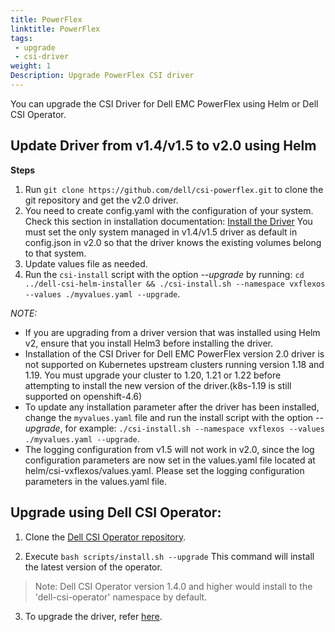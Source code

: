 ```yaml
---
title: PowerFlex
linktitle: PowerFlex
tags:
 - upgrade
 - csi-driver
weight: 1
Description: Upgrade PowerFlex CSI driver
---
```


You can upgrade the CSI Driver for Dell EMC PowerFlex using Helm or Dell CSI Operator.

## Update Driver from v1.4/v1.5 to v2.0 using Helm 
**Steps**
1. Run `git clone https://github.com/dell/csi-powerflex.git` to clone the git repository and get the v2.0 driver.
2. You need to create config.yaml with the configuration of your system.
   Check this section in installation documentation:  [Install the Driver](../../../installation/helm/powerflex#install-the-driver)
   You must set the only system managed in v1.4/v1.5 driver as default in config.json in v2.0 so that the driver knows the existing volumes belong to that system.
3. Update values file as needed.
4. Run the `csi-install` script with the option _\-\-upgrade_ by running: `cd ../dell-csi-helm-installer && ./csi-install.sh --namespace vxflexos --values ./myvalues.yaml --upgrade`.

*NOTE:*
- If you are upgrading from a driver version that was installed using Helm v2, ensure that you install Helm3 before installing the driver.
- Installation of the CSI Driver for Dell EMC PowerFlex version 2.0 driver is not supported on Kubernetes upstream clusters running version 1.18 and 1.19. You must upgrade your cluster to 1.20, 1.21 or 1.22 before attempting to install the new version of the driver.(k8s-1.19 is still supported on openshift-4.6)
- To update any installation parameter after the driver has been installed, change the `myvalues.yaml` file and run the install script with the option _\-\-upgrade_, for example: `./csi-install.sh --namespace vxflexos --values ./myvalues.yaml --upgrade`.
- The logging configuration from v1.5 will not work in v2.0, since the log configuration parameters are now set in the values.yaml file located at helm/csi-vxflexos/values.yaml. Please set the logging configuration parameters in the values.yaml file.

## Upgrade using Dell CSI Operator:
1. Clone the [Dell CSI Operator repository](https://github.com/dell/dell-csi-operator). 

2. Execute `bash scripts/install.sh --upgrade`
This command will install the latest version of the operator.
>Note: Dell CSI Operator version 1.4.0 and higher would install to the 'dell-csi-operator' namespace by default.

3. To upgrade the driver, refer [here](./../../../installation/operator/#update-csi-drivers).
